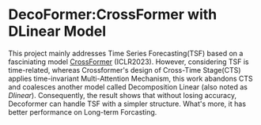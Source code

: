 # DecoFormer:CrossFormer with DLinear Model

This project mainly addresses Time Series Forecasting(TSF) based on a fasciniating model [CrossFormer](https://github.com/Thinklab-SJTU/Crossformer) (ICLR2023). However, considering TSF is time-related, whereas Crossformer's design of Cross-Time Stage(CTS) applies time-invariant Multi-Attention Mechanism, this work abandons CTS and coalesces another model called Decomposition Linear (also noted as *Dlinear*). Consequently, the result shows that without losing accuracy, Decoformer can handle TSF with a simpler structure. What's more, it has better performance on Long-term Forcasting.